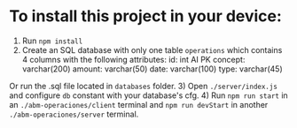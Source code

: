 # To install this project in your device: 

1)  Run `npm install`
2) Create an SQL database with only one table `operations` which contains 4 columns with the following attributes:
    id: int AI PK
    concept: varchar(200)
    amount: varchar(50)
    date: varchar(100)
    type: varchar(45)

Or run the .sql file located in `databases` folder.
3) Open `./server/index.js` and configure `db` constant with your database's cfg.
4) Run `npm run start` in an `./abm-operaciones/client` terminal and `npm run devStart` in another `./abm-operaciones/server` terminal. 

